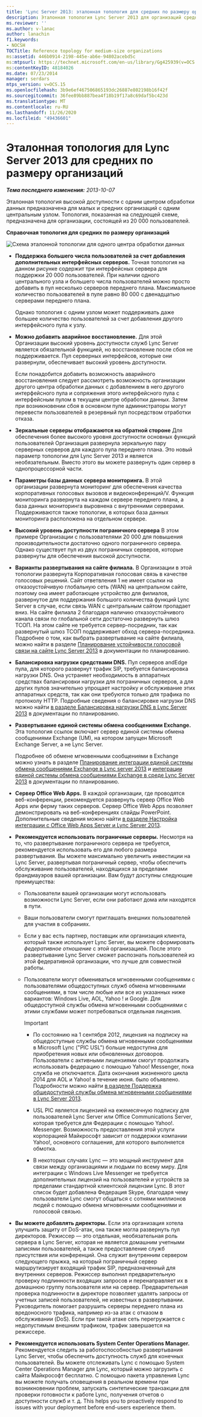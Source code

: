 ```yaml
---
title: 'Lync Server 2013: эталонная топология для средних по размеру организаций'
description: Эталонная топология Lync Server 2013 для организаций среднего размера.
ms.reviewer: ''
ms.author: v-lanac
author: lanachin
f1.keywords:
- NOCSH
TOCTitle: Reference topology for medium-size organizations
ms:assetid: 446b0914-2198-445e-ab6e-94802acebd5c
ms:mtpsurl: https://technet.microsoft.com/en-us/library/Gg425939(v=OCS.15)
ms:contentKeyID: 48184026
ms.date: 07/23/2014
manager: serdars
mtps_version: v=OCS.15
ms.openlocfilehash: 3b9e6ef467506865193dc26887e802198b16f42f
ms.sourcegitcommit: 36fee89bb887bea4f18b19f17a8c69daf5bc423d
ms.translationtype: MT
ms.contentlocale: ru-RU
ms.lasthandoff: 11/26/2020
ms.locfileid: "49436601"
---
```

# <a name="reference-topology-for-lync-server-2013-in-medium-size-organizations"></a>Эталонная топология для Lync Server 2013 для средних по размеру организаций

<div data-xmlns="http://www.w3.org/1999/xhtml">

<div class="topic" data-xmlns="http://www.w3.org/1999/xhtml" data-msxsl="urn:schemas-microsoft-com:xslt" data-cs="https://msdn.microsoft.com/">

<div data-asp="https://msdn2.microsoft.com/asp">



</div>

<div id="mainSection">

<div id="mainBody">

<span> </span>

_**Тема последнего изменения:** 2013-10-07_

Эталонная топология высокой доступности с одним центром обработки данных предназначена для малых и средних организаций с одним центральным узлом. Топология, показанная на следующей схеме, предназначена для организации, состоящей из 20 000 пользователей.

**Справочная топология для средних по размеру организаций**

![Схема эталонной топологии для одного центра обработки данных](images/Gg425939.12b574fd-0b14-4563-a88c-3c8b0809bb90(OCS.15).jpg "Схема эталонной топологии для одного центра обработки данных")

  - **Поддержка большего числа пользователей за счет добавления дополнительных интерфейсных серверов.**   Точная топология на данном рисунке содержит три интерфейсных сервера для поддержки 20 000 пользователей. При наличии одного центрального узла и большего числа пользователей можно просто добавить в пул несколько серверов переднего плана. Максимальное количество пользователей в пуле равно 80 000 с двенадцатью серверами переднего плана.
    
    Однако топология с одним узлом может поддерживать даже большее количество пользователей за счет добавления другого интерфейсного пула к узлу.

  - **Можно добавить аварийное восстановление.**   Для этой Организации высокий уровень доступности служб Lync Server является обязательной функцией, но восстановление после сбоя не поддерживается. Пул серверных интерфейсов, которые они развернули, обеспечивает высокий уровень доступности.
    
    Если понадобится добавить возможность аварийного восстановления следует рассмотреть возможность организации другого центра обработки данных с добавлением в него другого интерфейсного пула и сопряжения этого интерфейсного пула с интерфейсным пулом в текущем центре обработки данных. Затем при возникновении сбоя в основном пуле администраторы могут перевести пользователей в резервный пул посредством отработки отказа.

  - **Зеркальные серверы отображаются на обратной стороне**   Для обеспечения более высокого уровня доступности основных функций пользователей Организация развернула зеркальную пару серверных серверов для каждого пула переднего плана. Это новый параметр топологии для Lync Server 2013 и является необязательным. Вместо этого вы можете развернуть один сервер в однопроцессорной части.

  - **Параметры базы данных сервера мониторинга.**   В этой организации развернута мониторинг для обеспечения качества корпоративных голосовых вызовов и видеоконференций/V. Функция мониторинга развернута на каждом сервере переднего плана, а база данных мониторинга выровнена с внутренними серверами. Поддерживаются также топологии, в которых база данных мониторинга расположена на отдельном сервере.

  - **Высокий уровень доступности пограничного сервера**    В этом примере Организации с пользователями 20 000 для повышения производительности достаточно одного пограничного сервера. Однако существует пул из двух пограничных серверов, которые развернуты для обеспечения высокой доступности.

  - **Варианты развертывания на сайте филиала.**   В Организации в этой топологии развернута Корпоративная голосовая связь в качестве голосовых решений. Сайт ответвления 1 не имеет ссылки на отказоустойчивую глобальную сеть (WAN) на центральном сайте, поэтому она имеет работающее устройство для филиалов, развернутое для поддержания большого количества функций Lync Server в случае, если связь WAN с центральным сайтом пропадает вниз. На сайте филиала 2 благодаря наличию отказоустойчивого канала связи по глобальной сети достаточно развернуть шлюз ТСОП. На этом сайте не требуется сервер-посредник, так как развернутый шлюз ТСОП поддерживает обход сервера-посредника. Подробнее о том, как выбрать развертывание на сайте филиала, можно найти в разделе [Планирование устойчивости голосовой связи на сайте Lync Server 2013](lync-server-2013-planning-for-branch-site-voice-resiliency.md) в документации по планированию.

  - **Балансировка нагрузки средствами DNS.**   Пул серверов andEdge пула, для которого развернут трафик SIP, требуется балансировка нагрузки DNS. Она устраняет необходимость в аппаратных средствах балансировки нагрузки для пограничных серверов, а для других пулов значительно упрощает настройку и обслуживание этих аппаратных средств, так как они требуются только для трафика по протоколу HTTP. Подробные сведения о балансировке нагрузки DNS можно найти [в разделе Балансировка нагрузки DNS в Lync Server 2013](lync-server-2013-dns-load-balancing.md) в документации по планированию.

  - **Развертывание единой системы обмена сообщениями Exchange.** Эта топология ссылок включает сервер единой системы обмена сообщениями Exchange (UM), на котором запущен Microsoft Exchange Server, а не Lync Server.
    
    Подробнее об обмене мгновенными сообщениями в Exchange можно узнать в разделе [Планирование интеграции единой системы обмена сообщениями Exchange в Lync server 2013](lync-server-2013-planning-for-exchange-unified-messaging-integration.md) и [интеграции единой системы обмена сообщениями Exchange в среде Lync Server 2013](lync-server-2013-hosted-exchange-unified-messaging-integration.md) в документации по планированию.

  - **Сервер Office Web Apps.** В каждой организации, где проводятся веб-конференции, рекомендуется развернуть сервер Office Web Apps или ферму таких серверов. Сервер Office Web Apps позволяет демонстрировать на веб-конференциях слайды PowerPoint. Дополнительные сведения можно найти [в разделе Настройка интеграции с Office Web Apps Server и Lync Server 2013](lync-server-2013-enabling-office-web-apps-server-and-lync-server-2013.md).

  - **Рекомендуется использовать пограничные серверы.**   Несмотря на то, что развертывание пограничного сервера не требуется, рекомендуется использовать его для любого размера развертывания. Вы можете максимально увеличить инвестиции на Lync Server, развертывая пограничный сервер, чтобы обеспечить обслуживание пользователей, находящихся за пределами брандмауэров вашей организации. Вам будут доступны следующие преимущества:
    
      - Пользователи вашей организации могут использовать возможности Lync Server, если они работают дома или находятся в пути.
    
      - Ваши пользователи смогут приглашать внешних пользователей для участия в собраниях.
    
      - Если у вас есть партнер, поставщик или организация клиента, который также использует Lync Server, вы можете сформировать *федеративное отношение* с этой организацией. После этого развертывание Lync Server сможет распознать пользователей из этой федеративной организации, что лучше для совместной работы.
    
      - Пользователи могут обмениваться мгновенными сообщениями с пользователями общедоступных служб обмена мгновенными сообщениями, в том числе любые или все из указанных ниже вариантов: Windows Live, AOL, Yahoo \! и Google. Для общедоступной службы обмена мгновенными сообщениями с этими службами может потребоваться отдельная лицензия.
        
        <div>
        

        > [!IMPORTANT]  
        > <UL>
        > <LI>
        > <P>По состоянию на 1 сентября 2012, лицензия на подписку на общедоступные службы обмена мгновенными сообщениями в Microsoft Lync ("PIC USL") больше недоступна для приобретения новых или обновленных договоров. Пользователи с активными лицензиями смогут продолжать использовать федерацию с помощью Yahoo! Messenger, пока служба не отключается. Дата окончания жизненного цикла 2014 для AOL и Yahoo! в течение июня. было объявлено. Подробности можно найти <A href="lync-server-2013-support-for-public-instant-messenger-connectivity.md">в разделе Поддержка общедоступной службы обмена мгновенными сообщениями в Lync Server 2013</A>.</P>
        > <LI>
        > <P>USL PIC является лицензией на ежемесячную подписку для пользователей Lync Server или Office Communications Server, которая требуется для Федерации с помощью Yahoo!. Messenger. Возможность предоставления этой услуги корпорацией Майкрософт зависит от поддержки компании Yahoo!, основного соглашения, для которого выполняется обмотка.</P>
        > <LI>
        > <P>В некоторых случаях Lync — это мощный инструмент для связи между организациями и людьми по всему миру. Для интеграции с Windows Live Messenger не требуется дополнительных лицензий на пользователей и устройств за пределами стандартной клиентской лицензии Lync. В этот список будет добавлена Федерация Skype, благодаря чему пользователи Lync смогут общаться с сотнями миллионов людей с помощью обмена мгновенными сообщениями и голосовой связью.</P></LI></UL>

        
        </div>

  - **Вы можете добавлять директоры.**   Если эта организация хотела улучшить защиту от DoS-атак, она также могла развернуть пул директоров. Режиссер — это отдельная, необязательная роль сервера в Lync Server, которая не является домашним учетными записями пользователей, а также предоставление служб присутствия или конференций. Она служит внутренним сервером следующего прыжка, на который пограничный сервер маршрутизирует входящий трафик SIP, предназначенный для внутренних серверов. Режиссер выполнил предварительную проверку подлинности входящих запросов и перенаправляет их в домашнюю группу пользователя или на сервер. Предварительная проверка подлинности в директоре позволяет удалять запросы от учетных записей пользователей, не известных в развертывании. Руководитель помогает разрушить серверы переднего плана из вредоносного трафика, например из-за атак с отказом в обслуживании (DoS). Если при такой атаке сеть перегружается с недопустимым внешним трафиком, трафик завершается на режиссере.

  - **Рекомендуется использовать System Center Operations Manager.**  Рекомендуется следить за работоспособностью развертывания Lync Server, чтобы обеспечить доступность служб для конечных пользователей. Вы можете отслеживать Lync с помощью System Center Operations Manager для Lync, который можно загрузить с сайта Майкрософт бесплатно. С помощью пакета управления Lync вы можете получать оповещения в реальном времени при возникновении проблем, запускать синтетические транзакции для проверки готовности к работе Lync, получения отчетов о доступности служб и т. д.  This helps you to proactively respond to issues with your deployment before end-users experience them.

</div>

<span> </span>

</div>

</div>

</div>

